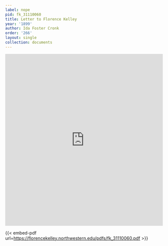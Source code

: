 ```yaml
---
label: nope
pid: fk_31110060
title: Letter to Florence Kelley
year: '1899'
author: Ida Foster Cronk
order: '266'
layout: single
collection: documents
---
```

<iframe src="https://northwestern.app.box.com/embed/s/yn35mupcv3hn8w14akzdpqytepc2vobw?sortColumn=date&view=list" width="100%" height="550" frameborder="0" allowfullscreen webkitallowfullscreen msallowfullscreen></iframe>


{{< embed-pdf url=https://florencekelley.northwestern.edu/pdfs/fk_31110060.pdf >}}